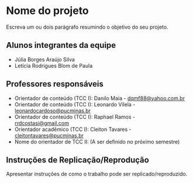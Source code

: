 # Nome do projeto

Escreva um ou dois  parágrafo resumindo o objetivo do seu projeto.

## Alunos integrantes da equipe

* Júlia Borges Araújo Silva
* Letícia Rodrigues Blom de Paula

## Professores responsáveis

* Orientador de conteúdo (TCC I): Danilo Maia - dqmf88@yahoo.com.br
* Orientador de conteúdo (TCC I): Leonardo Vilela - leonardocardoso@pucminas.br
* Orientador de conteúdo (TCC I): Raphael Ramos - rrdcostasi@gmail.com
* Orientador acadêmico (TCC I): Cleiton Tavares - cleitontavares@pucminas.br
* Nome do orientador de TCC II: (A ser definido no próximo semestre)

## Instruções de Replicação/Reprodução

Apresentar instruções de como o trabalho pode ser replicado/reproduzido.
